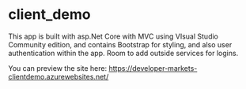 # client_demo

This app is built with asp.Net Core with MVC using VIsual Studio Community edition, and contains Bootstrap for styling, and
also user authentication within the app. Room to add outside services for logins.

You can preview the site here:
https://developer-markets-clientdemo.azurewebsites.net/
